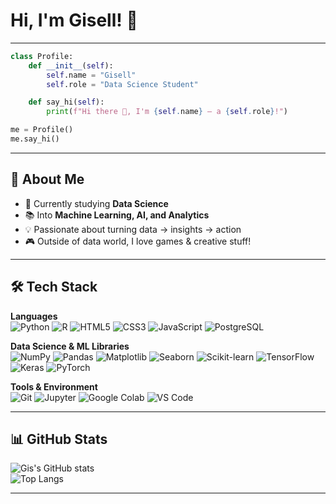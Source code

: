 # Hi, I'm Gisell! 👋  
---

```python
class Profile:
    def __init__(self):
        self.name = "Gisell"
        self.role = "Data Science Student"

    def say_hi(self):
        print(f"Hi there 👋, I'm {self.name} — a {self.role}!")

me = Profile()
me.say_hi()
```
---

## 🚀 About Me  
- 🔭 Currently studying **Data Science**  
- 📚 Into **Machine Learning, AI, and Analytics**  
- 💡 Passionate about turning data → insights → action  
- 🎮 Outside of data world, I love games & creative stuff!

---

## 🛠️ Tech Stack  

**Languages**  
![Python](https://img.shields.io/badge/Python-3776AB?style=flat&logo=python&logoColor=white)
![R](https://img.shields.io/badge/R-276DC3?style=flat&logo=r&logoColor=white)
![HTML5](https://img.shields.io/badge/HTML5-E34F26?style=flat&logo=html5&logoColor=white)
![CSS3](https://img.shields.io/badge/CSS3-1572B6?style=flat&logo=css3&logoColor=white)
![JavaScript](https://img.shields.io/badge/JavaScript-F7DF1E?style=flat&logo=javascript&logoColor=black)
![PostgreSQL](https://img.shields.io/badge/PostgreSQL-4169E1?style=flat&logo=postgresql&logoColor=white)

**Data Science & ML Libraries**  
![NumPy](https://img.shields.io/badge/NumPy-013243?style=flat&logo=numpy&logoColor=white)
![Pandas](https://img.shields.io/badge/Pandas-150458?style=flat&logo=pandas&logoColor=white)
![Matplotlib](https://img.shields.io/badge/Matplotlib-11557c?style=flat&logo=plotly&logoColor=white)
![Seaborn](https://img.shields.io/badge/Seaborn-4C8CBF?style=flat&logoColor=white)
![Scikit-learn](https://img.shields.io/badge/ScikitLearn-F7931E?style=flat&logo=scikit-learn&logoColor=white)
![TensorFlow](https://img.shields.io/badge/TensorFlow-FF6F00?style=flat&logo=tensorflow&logoColor=white)
![Keras](https://img.shields.io/badge/Keras-D00000?style=flat&logo=keras&logoColor=white)
![PyTorch](https://img.shields.io/badge/PyTorch-EE4C2C?style=flat&logo=pytorch&logoColor=white)

**Tools & Environment**  
![Git](https://img.shields.io/badge/Git-F05032?style=flat&logo=git&logoColor=white)
![Jupyter](https://img.shields.io/badge/Jupyter-F37626?style=flat&logo=jupyter&logoColor=white)
![Google Colab](https://img.shields.io/badge/Colab-F9AB00?style=flat&logo=googlecolab&logoColor=white)
![VS Code](https://img.shields.io/badge/VSCode-007ACC?style=flat&logo=visual-studio-code&logoColor=white)


---

## 📊 GitHub Stats  
![Gis's GitHub stats](https://github-readme-stats.vercel.app/api?username=serafiua&show_icons=true&theme=radical)  
![Top Langs](https://github-readme-stats.vercel.app/api/top-langs/?username=serafiua&layout=compact&theme=radical)

--- 

